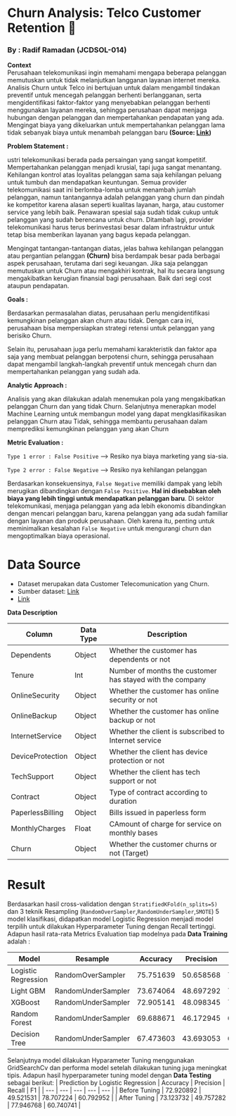 # **Churn Analysis: Telco Customer Retention 📡**
### **By : Radif Ramadan (JCDSOL-014)**

**Context**  
Perusahaan telekomunikasi ingin memahami mengapa beberapa pelanggan memutuskan untuk tidak melanjutkan langganan layanan internet mereka. Analisis Churn untuk Telco ini bertujuan untuk dalam mengambil tindakan preventif untuk mencegah pelanggan berhenti berlangganan, serta mengidentifikasi faktor-faktor yang menyebabkan pelanggan berhenti menggunakan layanan mereka, sehingga perusahaan dapat menjaga hubungan dengan pelanggan dan mempertahankan pendapatan yang ada. Mengingat biaya yang dikeluarkan untuk mempertahankan pelanggan lama tidak sebanyak biaya untuk menambah pelanggan baru **(Source: [Link](https://hbr.org/2014/10/the-value-of-keeping-the-right-customers))**

**Problem Statement :**

ustri telekomunikasi berada pada persaingan yang sangat kompetitif. Mempertahankan pelanggan menjadi krusial, tapi juga sangat menantang. Kehilangan kontrol atas loyalitas pelanggan sama saja kehilangan peluang untuk tumbuh dan mendapatkan keuntungan. Semua provider telekomunikasi saat ini berlomba-lomba untuk menambah jumlah pelanggan, namun tantangannya adalah pelanggan yang churn dan pindah ke kompetitor karena alasan seperti kualitas layanan, harga, atau customer service yang lebih baik. Penawaran spesial saja sudah tidak cukup untuk pelanggan yang sudah berencana untuk churn. Ditambah lagi, provider telekomunikasi harus terus berinvestasi besar dalam infrastruktur untuk tetap bisa memberikan layanan yang bagus kepada pelanggan.

Mengingat tantangan-tantangan diatas, jelas bahwa kehilangan pelanggan atau pergantian pelanggan **(Churn)** bisa berdampak besar pada berbagai aspek perusahaan, terutama dari segi keuangan. Jika saja pelanggan memutuskan untuk Churn atau mengakhiri kontrak, hal itu secara langsung mengakibatkan kerugian finansial bagi perusahaan. Baik dari segi cost ataupun pendapatan.

**Goals :**

Berdasarkan permasalahan diatas, perusahaan perlu mengidentifikasi kemungkinan pelanggan akan churn atau tidak. Dengan cara ini, perusahaan bisa mempersiapkan strategi retensi untuk pelanggan yang berisiko Churn.

Selain itu, perusahaan juga perlu memahami karakteristik dan faktor apa saja yang membuat pelanggan berpotensi churn, sehingga perusahaan dapat mengambil langkah-langkah preventif untuk mencegah churn dan mempertahankan pelanggan yang sudah ada.


**Analytic Approach :**

Analisis yang akan dilakukan adalah menemukan pola yang mengakibatkan pelanggan Churn dan yang tidak Churn. Selanjutnya menerapkan model Machine Learning untuk membangun model yang dapat mengklasifikasikan pelanggan Churn atau Tidak, sehingga membantu perusahaan dalam memprediksi kemungkinan pelanggan yang akan Churn

**Metric Evaluation :**

`Type 1 error : False Positive` --> Resiko nya biaya marketing yang sia-sia.

`Type 2 error : False Negative` --> Resiko nya kehilangan pelanggan

Berdasarkan konsekuensinya, `False Negative` memiliki dampak yang lebih merugikan dibandingkan dengan `False Positive`. **Hal ini disebabkan oleh biaya yang lebih tinggi untuk mendapatkan pelanggan baru**. Di sektor telekomunikasi, menjaga pelanggan yang ada lebih ekonomis dibandingkan dengan mencari pelanggan baru, karena pelanggan yang ada sudah familiar dengan layanan dan produk perusahaan. Oleh karena itu, penting untuk meminimalkan kesalahan `False Negative` untuk mengurangi churn dan mengoptimalkan biaya operasional.

# Data Source

- Dataset merupakan data Customer Telecomunication yang Churn.
- Sumber dataset: [Link]([https://drive.google.com/drive/folders/1_fR7R0srpZgnFnanbrmELgnK-xmzMAHp)
- [Link](https://hbr.org/2014/10/the-value-of-keeping-the-right-customers)

**Data Description**

| **Column** | **Data Type** | **Description** |
| --- | --- | --- |
| Dependents | Object | Whether the customer has dependents or not |
| Tenure | Int | Number of months the customer has stayed with the company |
| OnlineSecurity | Object | Whether the customer has online security or not |
| OnlineBackup | Object | Whether the customer has online backup or not |
| InternetService | Object | Whether the client is subscribed to Internet service |
| DeviceProtection | Object | Whether the client has device protection or not |
| TechSupport | Object | Whether the client has tech support or not |
| Contract | Object | Type of contract according to duration |
| PaperlessBilling | Object | Bills issued in paperless form |
| MonthlyCharges | Float | CAmount of charge for service on monthly bases |
| Churn | Object | Whether the customer churns or not (Target) |

# Result

Berdasarkan hasil cross-validation dengan `StratifiedKFold(n_splits=5)` dan 3 teknik Resampling (`RandomOverSampler`,`RandomUnderSampler`,`SMOTE`) 5 model klasifikasi, didapatkan model Logistic Regression menjadi model terpilih untuk dilakukan Hyperparameter Tuning dengan Recall tertinggi. Adapun hasil rata-rata Metrics Evaluation tiap modelnya pada **Data Training** adalah :

| Model | Resample | Accuracy | Precision | Recall | F1 |
| --- | --- | --- | --- | --- | --- |
| Logistic Regression | RandomOverSampler | 75.751639 | 50.658568 | 79.867299 | 61.979351 |
| Light GBM | RandomUnderSampler | 73.674064 | 48.697292 | 76.923042 | 59.611764 | 
| XGBoost | RandomUnderSampler | 72.905141 | 48.098345 | 75.592868 | 58.749923 |
| Random Forest | RandomUnderSampler | 69.688671 | 46.172945 | 68.468066 | 55.137465 |
| Decision Tree | RandomUnderSampler | 67.473603 | 43.693053 | 65.905665 | 52.524896 |

Selanjutnya model dilakukan Hyparameter Tuning menggunakan GridSearchCv dan performa model setelah dilakukan tuning juga meningkat tipis. Adapun hasil hyperparameter tuning model dengan **Data Testing** sebagai berikut:
| Prediction by Logistic Regression | Accuracy | Precision | Recall | F1 |
| --- | --- | --- | --- | --- |
| Before Tuning | 72.920892 | 49.521531	| 78.707224	| 60.792952 |
| After Tuning | 73.123732 | 49.757282 | 77.946768 | 60.740741 |
